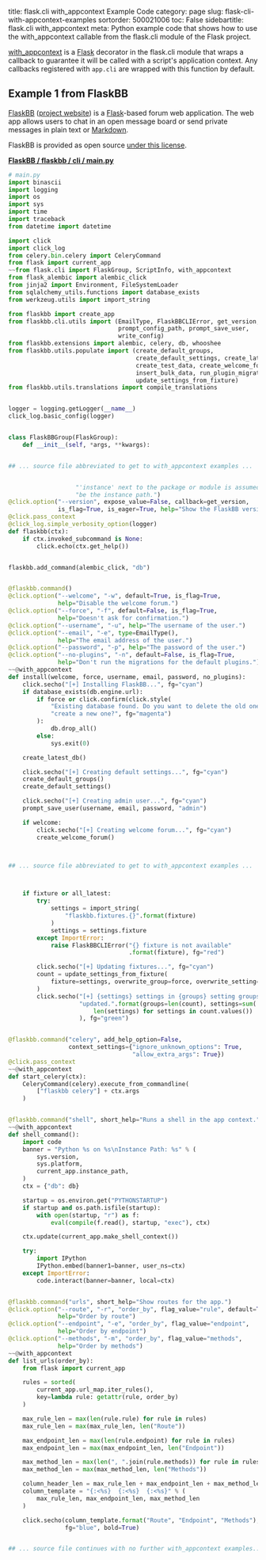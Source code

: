 title: flask.cli with_appcontext Example Code
category: page
slug: flask-cli-with-appcontext-examples
sortorder: 500021006
toc: False
sidebartitle: flask.cli with_appcontext
meta: Python example code that shows how to use the with_appcontext callable from the flask.cli module of the Flask project.


[with_appcontext](https://github.com/pallets/flask/blob/master/src/flask/cli.py)
is a [Flask](/flask.html) decorator in the flask.cli module that
wraps a callback to guarantee it will be called with a script's
application context. Any callbacks registered with `app.cli` are
wrapped with this function by default.


## Example 1 from FlaskBB
[FlaskBB](https://github.com/flaskbb/flaskbb)
([project website](https://flaskbb.org/)) is a [Flask](/flask.html)-based
forum web application. The web app allows users to chat in an open
message board or send private messages in plain text or
[Markdown](/markdown.html).

FlaskBB is provided as open source
[under this license](https://github.com/flaskbb/flaskbb/blob/master/LICENSE).

[**FlaskBB / flaskbb / cli / main.py**](https://github.com/flaskbb/flaskbb/blob/master/flaskbb/cli/main.py)

```python
# main.py
import binascii
import logging
import os
import sys
import time
import traceback
from datetime import datetime

import click
import click_log
from celery.bin.celery import CeleryCommand
from flask import current_app
~~from flask.cli import FlaskGroup, ScriptInfo, with_appcontext
from flask_alembic import alembic_click
from jinja2 import Environment, FileSystemLoader
from sqlalchemy_utils.functions import database_exists
from werkzeug.utils import import_string

from flaskbb import create_app
from flaskbb.cli.utils import (EmailType, FlaskBBCLIError, get_version,
                               prompt_config_path, prompt_save_user,
                               write_config)
from flaskbb.extensions import alembic, celery, db, whooshee
from flaskbb.utils.populate import (create_default_groups,
                                    create_default_settings, create_latest_db,
                                    create_test_data, create_welcome_forum,
                                    insert_bulk_data, run_plugin_migrations,
                                    update_settings_from_fixture)
from flaskbb.utils.translations import compile_translations


logger = logging.getLogger(__name__)
click_log.basic_config(logger)


class FlaskBBGroup(FlaskGroup):
    def __init__(self, *args, **kwargs):


## ... source file abbreviated to get to with_appcontext examples ...


                   "'instance' next to the package or module is assumed to "
                   "be the instance path.")
@click.option("--version", expose_value=False, callback=get_version,
              is_flag=True, is_eager=True, help="Show the FlaskBB version.")
@click.pass_context
@click_log.simple_verbosity_option(logger)
def flaskbb(ctx):
    if ctx.invoked_subcommand is None:
        click.echo(ctx.get_help())


flaskbb.add_command(alembic_click, "db")


@flaskbb.command()
@click.option("--welcome", "-w", default=True, is_flag=True,
              help="Disable the welcome forum.")
@click.option("--force", "-f", default=False, is_flag=True,
              help="Doesn't ask for confirmation.")
@click.option("--username", "-u", help="The username of the user.")
@click.option("--email", "-e", type=EmailType(),
              help="The email address of the user.")
@click.option("--password", "-p", help="The password of the user.")
@click.option("--no-plugins", "-n", default=False, is_flag=True,
              help="Don't run the migrations for the default plugins.")
~~@with_appcontext
def install(welcome, force, username, email, password, no_plugins):
    click.secho("[+] Installing FlaskBB...", fg="cyan")
    if database_exists(db.engine.url):
        if force or click.confirm(click.style(
            "Existing database found. Do you want to delete the old one and "
            "create a new one?", fg="magenta")
        ):
            db.drop_all()
        else:
            sys.exit(0)

    create_latest_db()

    click.secho("[+] Creating default settings...", fg="cyan")
    create_default_groups()
    create_default_settings()

    click.secho("[+] Creating admin user...", fg="cyan")
    prompt_save_user(username, email, password, "admin")

    if welcome:
        click.secho("[+] Creating welcome forum...", fg="cyan")
        create_welcome_forum()



## ... source file abbreviated to get to with_appcontext examples ...



    if fixture or all_latest:
        try:
            settings = import_string(
                "flaskbb.fixtures.{}".format(fixture)
            )
            settings = settings.fixture
        except ImportError:
            raise FlaskBBCLIError("{} fixture is not available"
                                  .format(fixture), fg="red")

        click.secho("[+] Updating fixtures...", fg="cyan")
        count = update_settings_from_fixture(
            fixture=settings, overwrite_group=force, overwrite_setting=force
        )
        click.secho("[+] {settings} settings in {groups} setting groups "
                    "updated.".format(groups=len(count), settings=sum(
                        len(settings) for settings in count.values())
                    ), fg="green")


@flaskbb.command("celery", add_help_option=False,
                 context_settings={"ignore_unknown_options": True,
                                   "allow_extra_args": True})
@click.pass_context
~~@with_appcontext
def start_celery(ctx):
    CeleryCommand(celery).execute_from_commandline(
        ["flaskbb celery"] + ctx.args
    )


@flaskbb.command("shell", short_help="Runs a shell in the app context.")
~~@with_appcontext
def shell_command():
    import code
    banner = "Python %s on %s\nInstance Path: %s" % (
        sys.version,
        sys.platform,
        current_app.instance_path,
    )
    ctx = {"db": db}

    startup = os.environ.get("PYTHONSTARTUP")
    if startup and os.path.isfile(startup):
        with open(startup, "r") as f:
            eval(compile(f.read(), startup, "exec"), ctx)

    ctx.update(current_app.make_shell_context())

    try:
        import IPython
        IPython.embed(banner1=banner, user_ns=ctx)
    except ImportError:
        code.interact(banner=banner, local=ctx)


@flaskbb.command("urls", short_help="Show routes for the app.")
@click.option("--route", "-r", "order_by", flag_value="rule", default=True,
              help="Order by route")
@click.option("--endpoint", "-e", "order_by", flag_value="endpoint",
              help="Order by endpoint")
@click.option("--methods", "-m", "order_by", flag_value="methods",
              help="Order by methods")
~~@with_appcontext
def list_urls(order_by):
    from flask import current_app

    rules = sorted(
        current_app.url_map.iter_rules(),
        key=lambda rule: getattr(rule, order_by)
    )

    max_rule_len = max(len(rule.rule) for rule in rules)
    max_rule_len = max(max_rule_len, len("Route"))

    max_endpoint_len = max(len(rule.endpoint) for rule in rules)
    max_endpoint_len = max(max_endpoint_len, len("Endpoint"))

    max_method_len = max(len(", ".join(rule.methods)) for rule in rules)
    max_method_len = max(max_method_len, len("Methods"))

    column_header_len = max_rule_len + max_endpoint_len + max_method_len + 4
    column_template = "{:<%s}  {:<%s}  {:<%s}" % (
        max_rule_len, max_endpoint_len, max_method_len
    )

    click.secho(column_template.format("Route", "Endpoint", "Methods"),
                fg="blue", bold=True)


## ... source file continues with no further with_appcontext examples...

```

